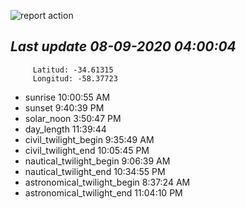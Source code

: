 ![report action](https://github.com/matiasz8/actions-for-reports/workflows/report%20action/badge.svg?branch=develop) 


## *****Last update 08-09-2020 04:00:04*****



		 Latitud: -34.61315
		 Longitud: -58.37723

 - sunrise 	 10:00:55 AM
 - sunset 	 9:40:39 PM
 - solar_noon 	 3:50:47 PM
 - day_length 	 11:39:44
 - civil_twilight_begin 	 9:35:49 AM
 - civil_twilight_end 	 10:05:45 PM
 - nautical_twilight_begin 	 9:06:39 AM
 - nautical_twilight_end 	 10:34:55 PM
 - astronomical_twilight_begin 	 8:37:24 AM
 - astronomical_twilight_end 	 11:04:10 PM

